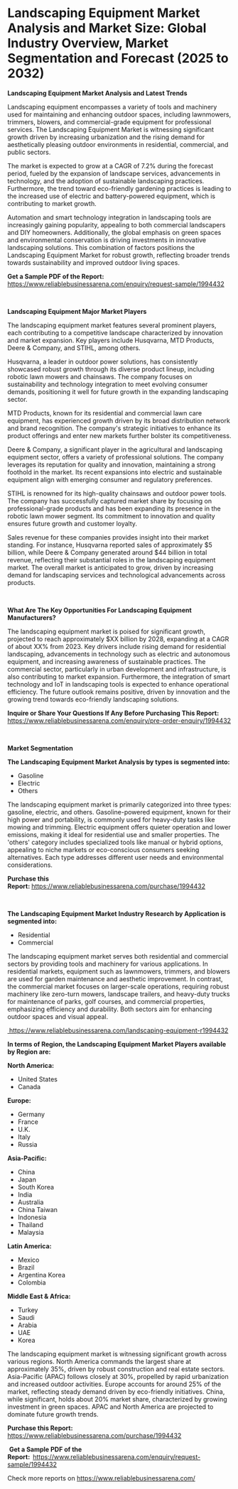 <p><h1>Landscaping Equipment Market Analysis and Market Size: Global Industry Overview, Market Segmentation and Forecast (2025 to 2032)</h1></p><p><strong>Landscaping Equipment Market Analysis and Latest Trends</strong></p>
<p><p>Landscaping equipment encompasses a variety of tools and machinery used for maintaining and enhancing outdoor spaces, including lawnmowers, trimmers, blowers, and commercial-grade equipment for professional services. The Landscaping Equipment Market is witnessing significant growth driven by increasing urbanization and the rising demand for aesthetically pleasing outdoor environments in residential, commercial, and public sectors. </p><p>The market is expected to grow at a CAGR of 7.2% during the forecast period, fueled by the expansion of landscape services, advancements in technology, and the adoption of sustainable landscaping practices. Furthermore, the trend toward eco-friendly gardening practices is leading to the increased use of electric and battery-powered equipment, which is contributing to market growth. </p><p>Automation and smart technology integration in landscaping tools are increasingly gaining popularity, appealing to both commercial landscapers and DIY homeowners. Additionally, the global emphasis on green spaces and environmental conservation is driving investments in innovative landscaping solutions. This combination of factors positions the Landscaping Equipment Market for robust growth, reflecting broader trends towards sustainability and improved outdoor living spaces.</p></p>
<p><strong>Get a Sample PDF of the Report:&nbsp;</strong> <a href="https://www.reliablebusinessarena.com/enquiry/request-sample/1994432?utm_campaign=3183&utm_medium=2&utm_source=Github&utm_content=ia&utm_term=10042025&utm_id=landscaping-equipment">https://www.reliablebusinessarena.com/enquiry/request-sample/1994432</a></p>
<p>&nbsp;</p>
<p><strong>Landscaping Equipment Major Market Players</strong></p>
<p><p>The landscaping equipment market features several prominent players, each contributing to a competitive landscape characterized by innovation and market expansion. Key players include Husqvarna, MTD Products, Deere & Company, and STIHL, among others.</p><p>Husqvarna, a leader in outdoor power solutions, has consistently showcased robust growth through its diverse product lineup, including robotic lawn mowers and chainsaws. The company focuses on sustainability and technology integration to meet evolving consumer demands, positioning it well for future growth in the expanding landscaping sector.</p><p>MTD Products, known for its residential and commercial lawn care equipment, has experienced growth driven by its broad distribution network and brand recognition. The company's strategic initiatives to enhance its product offerings and enter new markets further bolster its competitiveness.</p><p>Deere & Company, a significant player in the agricultural and landscaping equipment sector, offers a variety of professional solutions. The company leverages its reputation for quality and innovation, maintaining a strong foothold in the market. Its recent expansions into electric and sustainable equipment align with emerging consumer and regulatory preferences.</p><p>STIHL is renowned for its high-quality chainsaws and outdoor power tools. The company has successfully captured market share by focusing on professional-grade products and has been expanding its presence in the robotic lawn mower segment. Its commitment to innovation and quality ensures future growth and customer loyalty.</p><p>Sales revenue for these companies provides insight into their market standing. For instance, Husqvarna reported sales of approximately $5 billion, while Deere & Company generated around $44 billion in total revenue, reflecting their substantial roles in the landscaping equipment market. The overall market is anticipated to grow, driven by increasing demand for landscaping services and technological advancements across products.</p></p>
<p>&nbsp;</p>
<p><strong>What Are The Key Opportunities For Landscaping Equipment Manufacturers?</strong></p>
<p><p>The landscaping equipment market is poised for significant growth, projected to reach approximately $XX billion by 2028, expanding at a CAGR of about XX% from 2023. Key drivers include rising demand for residential landscaping, advancements in technology such as electric and autonomous equipment, and increasing awareness of sustainable practices. The commercial sector, particularly in urban development and infrastructure, is also contributing to market expansion. Furthermore, the integration of smart technology and IoT in landscaping tools is expected to enhance operational efficiency. The future outlook remains positive, driven by innovation and the growing trend towards eco-friendly landscaping solutions.</p></p>
<p><strong>Inquire or Share Your Questions If Any Before Purchasing This Report:</strong> <a href="https://www.reliablebusinessarena.com/enquiry/pre-order-enquiry/1994432?utm_campaign=3183&utm_medium=2&utm_source=Github&utm_content=ia&utm_term=10042025&utm_id=landscaping-equipment">https://www.reliablebusinessarena.com/enquiry/pre-order-enquiry/1994432</a></p>
<p>&nbsp;</p>
<p><strong>Market Segmentation</strong></p>
<p><strong>The Landscaping Equipment Market Analysis by types is segmented into:</strong></p>
<p><ul><li>Gasoline</li><li>Electric</li><li>Others</li></ul></p>
<p><p>The landscaping equipment market is primarily categorized into three types: gasoline, electric, and others. Gasoline-powered equipment, known for their high power and portability, is commonly used for heavy-duty tasks like mowing and trimming. Electric equipment offers quieter operation and lower emissions, making it ideal for residential use and smaller properties. The 'others' category includes specialized tools like manual or hybrid options, appealing to niche markets or eco-conscious consumers seeking alternatives. Each type addresses different user needs and environmental considerations.</p></p>
<p><strong>Purchase this Report:&nbsp;</strong><a href="https://www.reliablebusinessarena.com/purchase/1994432?utm_campaign=3183&utm_medium=2&utm_source=Github&utm_content=ia&utm_term=10042025&utm_id=landscaping-equipment">https://www.reliablebusinessarena.com/purchase/1994432</a></p>
<p>&nbsp;</p>
<p><strong>The Landscaping Equipment Market Industry Research by Application is segmented into:</strong></p>
<p><ul><li>Residential</li><li>Commercial</li></ul></p>
<p><p>The landscaping equipment market serves both residential and commercial sectors by providing tools and machinery for various applications. In residential markets, equipment such as lawnmowers, trimmers, and blowers are used for garden maintenance and aesthetic improvement. In contrast, the commercial market focuses on larger-scale operations, requiring robust machinery like zero-turn mowers, landscape trailers, and heavy-duty trucks for maintenance of parks, golf courses, and commercial properties, emphasizing efficiency and durability. Both sectors aim for enhancing outdoor spaces and visual appeal.</p></p>
<p><a href="https://www.reliablebusinessarena.com/landscaping-equipment-r1994432?utm_campaign=3183&utm_medium=2&utm_source=Github&utm_content=ia&utm_term=10042025&utm_id=landscaping-equipment">&nbsp;https://www.reliablebusinessarena.com/landscaping-equipment-r1994432</a></p>
<p><strong>In terms of Region, the Landscaping Equipment Market Players available by Region are:</strong></p>
<p>
    <p> <strong> North America: </strong>
        <ul>
            <li>United States</li>
            <li>Canada</li>
        </ul>
        </p> 
    <p> <strong> Europe: </strong>
        <ul>
            <li>Germany</li>
            <li>France</li>
            <li>U.K.</li>
            <li>Italy</li>
            <li>Russia</li>
        </ul>
        </p> 
    <p> <strong> Asia-Pacific: </strong>
        <ul>
            <li>China</li>
            <li>Japan</li>
            <li>South Korea</li>
            <li>India</li>
            <li>Australia</li>
            <li>China Taiwan</li>
            <li>Indonesia</li>
            <li>Thailand</li>
            <li>Malaysia</li>
        </ul>
        </p> 
    <p> <strong> Latin America: </strong>
        <ul>
            <li>Mexico</li>
            <li>Brazil</li>
            <li>Argentina Korea</li>
            <li>Colombia</li>
        </ul>
        </p> 
    <p> <strong> Middle East & Africa: </strong>
        <ul>
            <li>Turkey</li>
            <li>Saudi</li>
            <li>Arabia</li>
            <li>UAE</li>
            <li>Korea</li>
        </ul>
    </p>
    </p>
<p><p>The landscaping equipment market is witnessing significant growth across various regions. North America commands the largest share at approximately 35%, driven by robust construction and real estate sectors. Asia-Pacific (APAC) follows closely at 30%, propelled by rapid urbanization and increased outdoor activities. Europe accounts for around 25% of the market, reflecting steady demand driven by eco-friendly initiatives. China, while significant, holds about 20% market share, characterized by growing investment in green spaces. APAC and North America are projected to dominate future growth trends.</p></p>
<p><strong>Purchase this Report: </strong><a href="https://www.reliablebusinessarena.com/purchase/1994432?utm_campaign=3183&utm_medium=2&utm_source=Github&utm_content=ia&utm_term=10042025&utm_id=landscaping-equipment">https://www.reliablebusinessarena.com/purchase/1994432</a></p>
<p>&nbsp;<strong>Get a Sample PDF of the Report:&nbsp;&nbsp;</strong><a href="https://www.reliablebusinessarena.com/enquiry/request-sample/1994432?utm_campaign=3183&utm_medium=2&utm_source=Github&utm_content=ia&utm_term=10042025&utm_id=landscaping-equipment">https://www.reliablebusinessarena.com/enquiry/request-sample/1994432</a></p>
<p><strong></strong></p>
<p>Check more reports on <a href="https://www.reliablebusinessarena.com/?utm_campaign=3183&utm_medium=2&utm_source=Github&utm_content=ia&utm_term=10042025&utm_id=landscaping-equipment">https://www.reliablebusinessarena.com/</a></p>